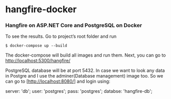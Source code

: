 # hangfire-docker

### Hangfire on ASP.NET Core and PostgreSQL on Docker

  

To see the results. Go to project’s root folder and run

```
$ docker-compose up --build
```

The docker-compose will build all images and run them. 
Next, you can go to [http://localhost:5300/hangfire/](http://localhost:5300/hangfire/)

PostgreSQL database will be at port 5432. In case we want to look any data in Postgre and I use the adminer(Database management) image too. 
So we can go to [[http://localhost:8080/](http://localhost:8080/)] and login using:

server: 'db';
user: 'postgres';
pass: 'postgres';
databse: 'hangfire-db';